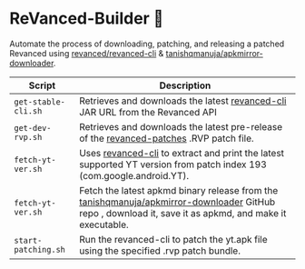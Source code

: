 # ReVanced-Builder :hammer:

Automate the process of downloading, patching, and releasing a patched Revanced using [revanced/revanced-cli](https://github.com/revanced/revanced-cli) & [tanishqmanuja/apkmirror-downloader](https://github.com/tanishqmanuja/apkmirror-downloader).

| Script | Description |
|----------|---------|
| `get-stable-cli.sh` | Retrieves and downloads the latest [revanced-cli](https://github.com/revanced/revanced-cli) JAR URL from the Revanced API |
| `get-dev-rvp.sh` | Retrieves and downloads the latest pre-release of the [revanced-patches](https://github.com/revanced/revanced-patches) .RVP patch file. |
| `fetch-yt-ver.sh` | Uses [revanced-cli](https://github.com/revanced/revanced-cli) to extract and print the latest supported YT version from patch index 193 (com.google.android.YT). |
| `fetch-yt-ver.sh` | Fetch the latest apkmd binary release from the [tanishqmanuja/apkmirror-downloader](https://github.com/tanishqmanuja/apkmirror-downloader) GitHub repo , download it, save it as apkmd, and make it executable. |
| `start-patching.sh` | Run the revanced-cli to patch the yt.apk file using the specified .rvp patch bundle. |